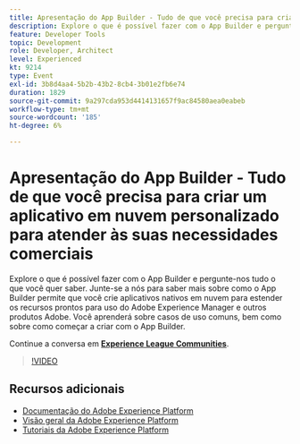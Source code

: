 ```yaml
---
title: Apresentação do App Builder - Tudo de que você precisa para criar um aplicativo em nuvem personalizado para atender às suas necessidades comerciais
description: Explore o que é possível fazer com o App Builder e pergunte-nos tudo o que você quer saber. Junte-se a nós para saber mais sobre como o App Builder permite que você crie aplicativos nativos em nuvem para estender os recursos prontos para uso do Adobe Experience Manager e outros produtos Adobe. Você aprenderá sobre casos de uso comuns, bem como sobre como começar a criar com o App Builder.
feature: Developer Tools
topic: Development
role: Developer, Architect
level: Experienced
kt: 9214
type: Event
exl-id: 3b8d4aa4-5b2b-43b2-8cb4-3b01e2fb6e74
duration: 1829
source-git-commit: 9a297cda953d4414131657f9ac84580aea0eabeb
workflow-type: tm+mt
source-wordcount: '185'
ht-degree: 6%

---
```


# Apresentação do App Builder - Tudo de que você precisa para criar um aplicativo em nuvem personalizado para atender às suas necessidades comerciais

Explore o que é possível fazer com o App Builder e pergunte-nos tudo o que você quer saber. Junte-se a nós para saber mais sobre como o App Builder permite que você crie aplicativos nativos em nuvem para estender os recursos prontos para uso do Adobe Experience Manager e outros produtos Adobe. Você aprenderá sobre casos de uso comuns, bem como sobre como começar a criar com o App Builder.

Continue a conversa em **[Experience League Communities](https://adobe.ly/3AYeJlv)**.

>[!VIDEO](https://video.tv.adobe.com/v/337767/?quality=12&learn=on&hidetitle=true)

## Recursos adicionais

- [Documentação do Adobe Experience Platform](https://experienceleague.adobe.com/docs/experience-platform.html)
- [Visão geral da Adobe Experience Platform](https://experienceleague.adobe.com/docs/experience-platform/landing/home.html?lang=pt-BR)
- [Tutoriais da Adobe Experience Platform](https://experienceleague.adobe.com/docs/platform-learn/tutorials/overview.html?lang=pt-BR)
